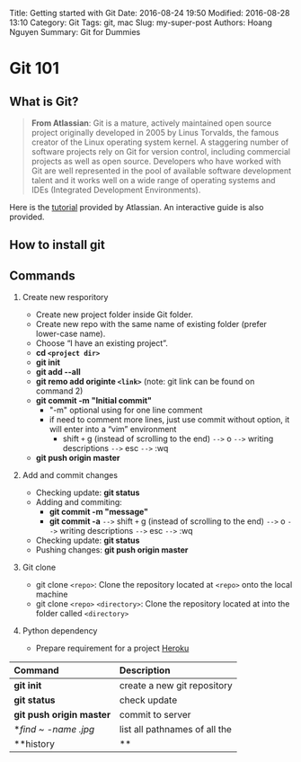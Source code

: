 Title: Getting started with Git
Date: 2016-08-24 19:50 
Modified: 2016-08-28 13:10
Category: Git
Tags: git, mac
Slug: my-super-post
Authors: Hoang Nguyen
Summary: Git for Dummies

# Git 101

## What is Git?
>**From Atlassian**: Git is a mature, actively maintained open source project originally developed in 2005 by Linus Torvalds, the famous creator of the Linux operating system kernel. A staggering number of software projects rely on Git for version control, including commercial projects as well as open source. Developers who have worked with Git are well represented in the pool of available software development talent and it works well on a wide range of operating systems and IDEs (Integrated Development Environments).

Here is the [tutorial](https://www.atlassian.com/git/tutorials/what-is-git) provided by Atlassian. An interactive guide is also provided.

## How to install git


## Commands

1. Create new resporitory
	- Create new project folder inside Git folder.
	- Create new repo with the same name of existing folder (prefer lower-case name).
	- Choose “I have an existing project”.
	- **cd `<project dir>`**
	- **git init**
	- **git add --all**
	- **git remo add originte `<link>`** (note: git link can be found on command 2)
	- **git commit -m "Initial commit"**
		- "-m" optional using for one line comment
		- if need to comment more lines, just use commit without option, it will enter into a “vim” environment
			- shift `+` g (instead of scrolling to the end) `-->` o `-->` writing descriptions `-->` esc `-->` :wq
	- **git push origin master**

2. Add and commit changes

	- Checking update: **git status** 
	- Adding and commiting: 
		- **git commit -m "message"**
		- **git commit -a** `-->` shift `+` g (instead of scrolling to the end) `-->` o `-->` writing descriptions `-->` esc `-->` :wq
	- Checking update: **git status**
	- Pushing changes: **git push origin master**

4. Git clone
	- git clone `<repo>`: Clone the repository located at `<repo>` onto the local machine
	- git clone `<repo>` `<directory>`: Clone the repository located at <repo> into the folder called `<directory>`

5. Python dependency
	- Prepare requirement for a project [Heroku](https://devcenter.heroku.com/articles/python-pip)



| Command							| Description
|:----------------------------------|:------------|
| **git init**     					| create a new git repository
| **git status**					| check update
| **git push origin master**		| commit to server
| **find ~ -name *.jpg**			| list all pathnames of all the 
| **history |**						| show history 						

